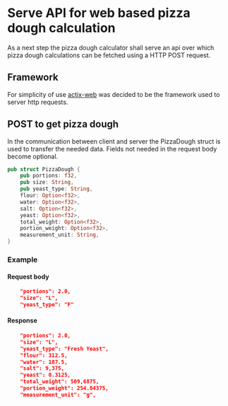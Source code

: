 # Serve API for web based pizza dough calculation

As a next step the pizza dough calculator shall serve an api over which pizza dough calculations can be fetched using a HTTP POST request.

## Framework
For simplicity of use [actix-web](https://actix.rs/docs/getting-started) was decided to be the framework used to server http requests. 

## POST to get pizza dough
In the communication between client and server the PizzaDough struct is used to transfer the needed data. Fields not needed in the request body become optional.

```rust
pub struct PizzaDough {
    pub portions: f32,
    pub size: String,
    pub yeast_type: String,
    flour: Option<f32>,
    water: Option<f32>,
    salt: Option<f32>,
    yeast: Option<f32>,
    total_weight: Option<f32>,
    portion_weight: Option<f32>,
    measurement_unit: String,
}
```
### Example

#### Request body

```json
    "portions": 2.0,
    "size": "L",
    "yeast_type": "F"
```

#### Response
```json
    "portions": 2.0,   
    "size": "L",
    "yeast_type": "Fresh Yeast",
    "flour": 312.5,      
    "water": 187.5,      
    "salt": 9,375,       
    "yeast": 0.3125,
    "total_weight": 509,6875,
    "portion_weight": 254.84375,      
    "measurement_unit": "g",

```